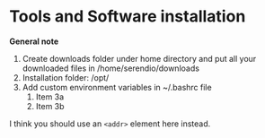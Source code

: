 # Tools and Software installation


**General note**

1. Create downloads folder under home directory and put all your downloaded files in /home/serendio/downloads
1. Installation folder: /opt/
1. Add custom environment variables in ~/.bashrc file
   1. Item 3a
   1. Item 3b


I think you should use an
`<addr>` element here instead.
